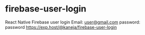 # firebase-user-login
React Native Firebase user login
Email: user@gmail.com
password: password
https://exp.host/@kaneja/firebase-user-login

